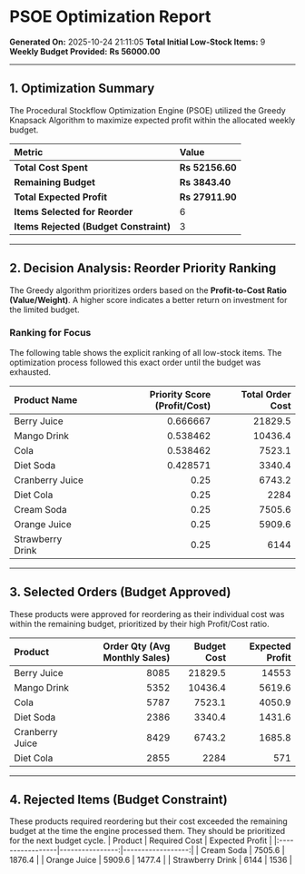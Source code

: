# PSOE Optimization Report

**Generated On:** 2025-10-24 21:11:05
**Total Initial Low-Stock Items:** 9
**Weekly Budget Provided:** **Rs 56000.00**

---

## 1. Optimization Summary

The Procedural Stockflow Optimization Engine (PSOE) utilized the Greedy Knapsack Algorithm to maximize expected profit within the allocated weekly budget.

|               Metric                   |        Value   |
| :---                                   | :---           |
| **Total Cost Spent**                   | **Rs 52156.60**|
| **Remaining Budget**                   | **Rs 3843.40** |
| **Total Expected Profit**              | **Rs 27911.90**|
| **Items Selected for Reorder**         | 6              |
| **Items Rejected (Budget Constraint)** | 3              |

---

## 2. Decision Analysis: Reorder Priority Ranking

The Greedy algorithm prioritizes orders based on the **Profit-to-Cost Ratio (Value/Weight)**. A higher score indicates a better return on investment for the limited budget.

### Ranking for Focus
The following table shows the explicit ranking of all low-stock items. The optimization process followed this exact order until the budget was exhausted.

| Product Name     |   Priority Score (Profit/Cost) |   Total Order Cost |
|:-----------------|-------------------------------:|-------------------:|
| Berry Juice      |                       0.666667 |            21829.5 |
| Mango Drink      |                       0.538462 |            10436.4 |
| Cola             |                       0.538462 |             7523.1 |
| Diet Soda        |                       0.428571 |             3340.4 |
| Cranberry Juice  |                       0.25     |             6743.2 |
| Diet Cola        |                       0.25     |             2284   |
| Cream Soda       |                       0.25     |             7505.6 |
| Orange Juice     |                       0.25     |             5909.6 |
| Strawberry Drink |                       0.25     |             6144   |

---

## 3. Selected Orders (Budget Approved)

These products were approved for reordering as their individual cost was within the remaining budget, prioritized by their high Profit/Cost ratio.

| Product         |   Order Qty (Avg Monthly Sales) |   Budget Cost |   Expected Profit |
|:----------------|--------------------------------:|--------------:|------------------:|
| Berry Juice     |                            8085 |       21829.5 |           14553   |
| Mango Drink     |                            5352 |       10436.4 |            5619.6 |
| Cola            |                            5787 |        7523.1 |            4050.9 |
| Diet Soda       |                            2386 |        3340.4 |            1431.6 |
| Cranberry Juice |                            8429 |        6743.2 |            1685.8 |
| Diet Cola       |                            2855 |        2284   |             571   |
---

## 4. Rejected Items (Budget Constraint)

These products required reordering but their cost exceeded the remaining budget at the time the engine processed them. They should be prioritized for the next budget cycle.
| Product          |   Required Cost |   Expected Profit |
|:-----------------|----------------:|------------------:|
| Cream Soda       |          7505.6 |            1876.4 |
| Orange Juice     |          5909.6 |            1477.4 |
| Strawberry Drink |          6144   |            1536   |